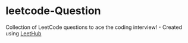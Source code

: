 # leetcode-Question
Collection of LeetCode questions to ace the coding interview! - Created using [LeetHub](https://github.com/QasimWani/LeetHub)

